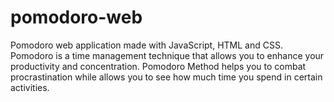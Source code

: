# pomodoro-web
 Pomodoro web application made with JavaScript, HTML and CSS. Pomodoro is a time management technique that allows you to enhance your productivity and concentration.
 Pomodoro Method helps you to combat procrastination while allows you  to see how much time you spend in certain activities.
